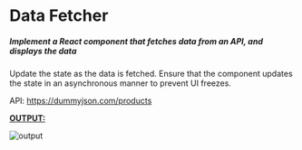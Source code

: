 # Data Fetcher

##### Implement a React component that fetches data from an API, and displays the data

Update the state as the data is fetched. Ensure that the component updates the state in an asynchronous manner to prevent UI freezes.

API: https://dummyjson.com/products

<ins>**OUTPUT:**</ins>

![output](https://storage.googleapis.com/acciojob-open-file-collections/data-fetcher.gif)
